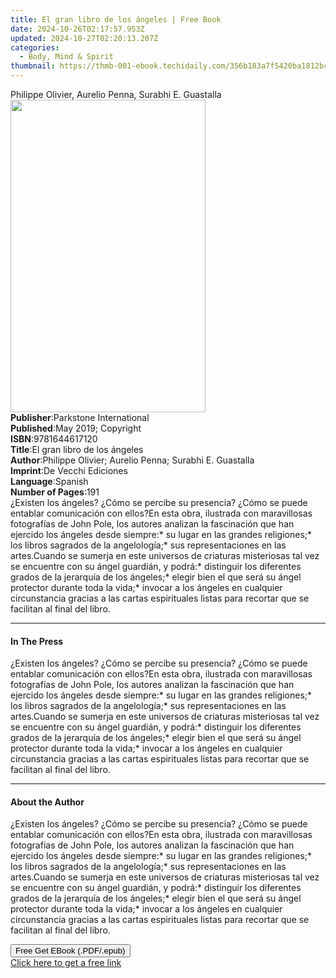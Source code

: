 ```yaml
---
title: El gran libro de los ángeles | Free Book
date: 2024-10-26T02:17:57.953Z
updated: 2024-10-27T02:20:13.207Z
categories:
  - Body, Mind & Spirit
thumbnail: https://thmb-001-ebook.techidaily.com/356b183a7f5420ba1812bcfe0b4493942ac3716bcd1d0e54732f8de9f9db49c3.jpg
---
```

<main id="book-container">
  <div class="flex flex-col">
    <div class="book-brief flex-1 py-6 px-4 sm:p-6 md:py-10 md:px-8">
      <!-- brief-->
      <div class="book-brief-main">
        Philippe Olivier, Aurelio Penna, Surabhi E. Guastalla
      </div>
    </div>
    <div
      class="book-meta-info flex-1 grid gap-4 col-start-1 col-end-3 row-start-1 sm:mb-6 sm:grid-cols-4 lg:gap-6 lg:col-start-2 lg:row-end-6 lg:row-span-6 lg:mb-0"
    >
      <div
        class="book-meta-info-left place-content-center mt-4 p-4 text-sm leading-6 col-start-2 col-span-2 dark:text-slate-400"
      >
        <img
          class="w-full h-500 object-cover rounded-lg sm:h-255 sm:col-span-2 lg:col-span-full"
          src="https://img-001-ebook.techidaily.com/63dd1ac09074bf706af909103c87fbc9105b1ea4a1ae748c4c80dd9c62b67b96.jpg"
          alt=""
          width="312"
          height="500"
        />
      </div>
      <div
        class="book-meta-info-right mt-2 col-start-1 row-start-2 col-span-3 self-center"
      >
        <!-- meta data  -->
        <div class="flex flex-col px-4 md:px-8">
          <div class="flex-1">
            <strong>Publisher</strong>:<span class="px-2"
              >Parkstone International</span
            >
          </div>
          <div class="flex-1">
            <strong>Published</strong>:<span class="px-2"
              >May 2019; Copyright</span
            >
          </div>
          <div class="flex-1">
            <strong>ISBN</strong>:<span class="px-2">9781644617120</span>
          </div>
          <div class="flex-1">
            <strong>Title</strong>:<span class="px-2"
              >El gran libro de los ángeles</span
            >
          </div>
          <div class="flex-1">
            <strong>Author</strong>:<span class="px-2"
              >Philippe Olivier; Aurelio Penna; Surabhi E. Guastalla</span
            >
          </div>
          <div class="flex-1">
            <strong>Imprint</strong>:<span class="px-2"
              >De Vecchi Ediciones</span
            >
          </div>
          <div class="flex-1">
            <strong>Language</strong>:<span class="px-2">Spanish</span>
          </div>
          <div class="flex-1">
            <strong>Number of Pages</strong>:<span class="px-2">191</span>
          </div>
        </div>
      </div>
    </div>
    <div class="book-description flex-1 py-6 px-4 sm:p-6 md:py-10 md:px-8">
      <div class="book-description-main">
        <div accordion-content="" id="description">
          ¿Existen los ángeles? ¿Cómo se percibe su presencia? ¿Cómo se puede
          entablar comunicación con ellos?En esta obra, ilustrada con
          maravillosas fotografías de John Pole, los autores analizan la
          fascinación que han ejercido los ángeles desde siempre:* su lugar en
          las grandes religiones;* los libros sagrados de la angelología;* sus
          representaciones en las artes.Cuando se sumerja en este universos de
          criaturas misteriosas tal vez se encuentre con su ángel guardián, y
          podrá:* distinguir los diferentes grados de la jerarquía de los
          ángeles;* elegir bien el que será su ángel protector durante toda la
          vida;* invocar a los ángeles en cualquier circunstancia gracias a las
          cartas espirituales listas para recortar que se facilitan al final del
          libro.
        </div>
      </div>
    </div>
    <div class="book-excerpts flex-1 py-6 px-4 sm:p-6 md:py-10 md:px-8">
      <!-- excerpts-->
      <div class="book-excerpts-main">
        <hr />
        <h4 class="placeholder placeholder-heading">
          <span>In The Press</span>
        </h4>
        <p>
          ¿Existen los ángeles? ¿Cómo se percibe su presencia? ¿Cómo se puede
          entablar comunicación con ellos?En esta obra, ilustrada con
          maravillosas fotografías de John Pole, los autores analizan la
          fascinación que han ejercido los ángeles desde siempre:* su lugar en
          las grandes religiones;* los libros sagrados de la angelología;* sus
          representaciones en las artes.Cuando se sumerja en este universos de
          criaturas misteriosas tal vez se encuentre con su ángel guardián, y
          podrá:* distinguir los diferentes grados de la jerarquía de los
          ángeles;* elegir bien el que será su ángel protector durante toda la
          vida;* invocar a los ángeles en cualquier circunstancia gracias a las
          cartas espirituales listas para recortar que se facilitan al final del
          libro.
        </p>
      </div>
    </div>
    <div class="book-about-author flex-1 py-6 px-4 sm:p-6 md:py-10 md:px-8">
      <!-- about author-->
      <div class="book-main-author-main">
        <hr />
        <h4 class="placeholder placeholder-heading">
          <span>About the Author</span>
        </h4>
        <p>
          ¿Existen los ángeles? ¿Cómo se percibe su presencia? ¿Cómo se puede
          entablar comunicación con ellos?En esta obra, ilustrada con
          maravillosas fotografías de John Pole, los autores analizan la
          fascinación que han ejercido los ángeles desde siempre:* su lugar en
          las grandes religiones;* los libros sagrados de la angelología;* sus
          representaciones en las artes.Cuando se sumerja en este universos de
          criaturas misteriosas tal vez se encuentre con su ángel guardián, y
          podrá:* distinguir los diferentes grados de la jerarquía de los
          ángeles;* elegir bien el que será su ángel protector durante toda la
          vida;* invocar a los ángeles en cualquier circunstancia gracias a las
          cartas espirituales listas para recortar que se facilitan al final del
          libro.
        </p>
      </div>
    </div>
    <div class="book-free-get flex-1 py-6 px-4 sm:p-6 md:py-10 md:px-8">
      <button
        id="btn-free-get"
        class="bg-blue-500 hover:bg-blue-700 text-white font-bold py-2 px-4 rounded"
      >
        Free Get EBook (.PDF/.epub)
      </button>
      <div id="countdown-display" class="px-2 text-lg mt-2"></div>
      <a
        id="free-link"
        class="hidden bg-blue-500 hover:bg-blue-700 text-white font-bold py-2 px-4 rounded"
        href="https://www.ebooks.com/en-us/book/209824425/el-gran-libro-de-los-ngeles/philippe-olivier/"
        target="_blank"
        >Click here to get a free link</a
      >
    </div>
    <script>
      let countdownTime = 0;
      let countdownInterval = null;
      document
        .getElementById('btn-free-get')
        .addEventListener('click', startCountdown);
      function startCountdown() {
        countdownTime = new Date().getTime() + 60000 * 3;
        countdownInterval = setInterval(updateCountdown, 1000);
        document.getElementById('btn-free-get').disabled = true;
        document
          .getElementById('btn-free-get')
          .classList.add('bg-gray-500', 'cursor-not-allowed');
      }
      function updateCountdown() {
        let currentTime = new Date().getTime();
        let timeLeft = countdownTime - currentTime;
        let secondsLeft = Math.floor(timeLeft / 1000);
        document.getElementById('countdown-display').innerHTML =
          `Remaining time: ${secondsLeft} seconds.`;
        if (secondsLeft <= 0) {
          clearInterval(countdownInterval);
          document.getElementById('btn-free-get').classList.add('hidden');
          document.getElementById('free-link').classList.remove('hidden');
          document.getElementById('countdown-display').innerHTML = '';
        }
      }
    </script>
  </div>
</main>

<ins class="adsbygoogle"
      style="display:block"
      data-ad-client="ca-pub-7571918770474297"
      data-ad-slot="8358498916"
      data-ad-format="auto"
      data-full-width-responsive="true"></ins>
    